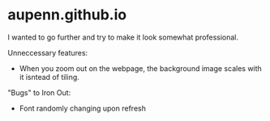 # aupenn.github.io

I wanted to go further and try to make it look somewhat professional. 


Unneccessary features: 

- When you zoom out on the webpage, the background image scales with it isntead of tiling. 


"Bugs" to Iron Out: 
 - Font randomly changing upon refresh
